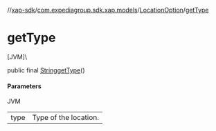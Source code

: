 //[xap-sdk](../../../index.md)/[com.expediagroup.sdk.xap.models](../index.md)/[LocationOption](index.md)/[getType](get-type.md)

# getType

[JVM]\

public final [String](https://docs.oracle.com/javase/8/docs/api/java/lang/String.html)[getType](get-type.md)()

#### Parameters

JVM

| | |
|---|---|
| type | Type of the location. |
